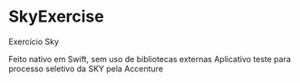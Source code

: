 # SkyExercise
Exercício Sky

Feito nativo em Swift, sem uso de bibliotecas externas 
Aplicativo teste para processo seletivo da SKY pela Accenture
